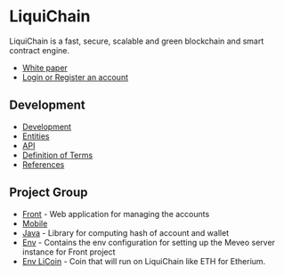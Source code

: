 # LiquiChain

LiquiChain is a fast, secure, scalable and green blockchain and smart contract engine.

* [White paper](white_paper.md)
* [Login or Register an account](https://account.liquichain.io)
  
## Development

* [Development](development.md)
* [Entities](entities.md)
* [API](api.md)
* [Definition of Terms](definition-of-terms.md)
* [References](references.md)

## Project Group

- [Front](https://github.com/liquichain/liquichain-front) - Web application for managing the accounts
- [Mobile](https://github.com/liquichain/liquichain-mobile)
- [Java](https://github.com/liquichain/liquichain-java) - Library for computing hash of account and wallet
- [Env](https://github.com/liquichain/env-liquichain) - Contains the env configuration for setting up the Meveo 
  server instance for Front project
- [Env LiCoin](https://github.com/liquichain/env-licoin-liquichain) - Coin that will run on LiquiChain like ETH for 
  Etherium.
